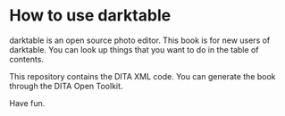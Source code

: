 # How to use darktable
darktable is an open source photo editor. This book is for new users of darktable. You can look up things that you want to do in the table of contents.

This repository contains the DITA XML code. You can generate the book through the DITA Open Toolkit.

Have fun.
